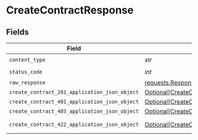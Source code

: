 # CreateContractResponse


## Fields

| Field                                                                                                     | Type                                                                                                      | Required                                                                                                  | Description                                                                                               |
| --------------------------------------------------------------------------------------------------------- | --------------------------------------------------------------------------------------------------------- | --------------------------------------------------------------------------------------------------------- | --------------------------------------------------------------------------------------------------------- |
| `content_type`                                                                                            | *str*                                                                                                     | :heavy_check_mark:                                                                                        | N/A                                                                                                       |
| `status_code`                                                                                             | *int*                                                                                                     | :heavy_check_mark:                                                                                        | N/A                                                                                                       |
| `raw_response`                                                                                            | [requests.Response](https://requests.readthedocs.io/en/latest/api/#requests.Response)                     | :heavy_minus_sign:                                                                                        | N/A                                                                                                       |
| `create_contract_201_application_json_object`                                                             | [Optional[CreateContract201ApplicationJSON]](../../models/operations/createcontract201applicationjson.md) | :heavy_minus_sign:                                                                                        | Created                                                                                                   |
| `create_contract_401_application_json_object`                                                             | [Optional[CreateContract401ApplicationJSON]](../../models/operations/createcontract401applicationjson.md) | :heavy_minus_sign:                                                                                        | Unauthenticated                                                                                           |
| `create_contract_403_application_json_object`                                                             | [Optional[CreateContract403ApplicationJSON]](../../models/operations/createcontract403applicationjson.md) | :heavy_minus_sign:                                                                                        | Forbidden                                                                                                 |
| `create_contract_422_application_json_object`                                                             | [Optional[CreateContract422ApplicationJSON]](../../models/operations/createcontract422applicationjson.md) | :heavy_minus_sign:                                                                                        | Invalid data posted                                                                                       |